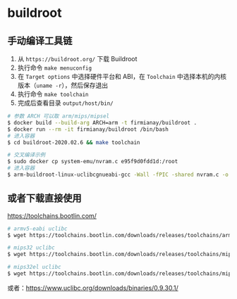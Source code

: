 # buildroot

## 手动编译工具链

1. 从 `https://buildroot.org/` 下载 Buildroot
2. 执行命令 `make menuconfig`
3. 在 `Target options` 中选择硬件平台和 ABI，在 `Toolchain` 中选择本机的内核版本（`uname -r`），然后保存退出
4. 执行命令 `make toolchain`
5. 完成后查看目录 `output/host/bin/`

```sh
# 参数 ARCH 可以取 arm/mips/mipsel
$ docker build --build-arg ARCH=arm -t firmianay/buildroot .
$ docker run --rm -it firmianay/buildroot /bin/bash
# 进入容器
$ cd buildroot-2020.02.6 && make toolchain
```

```sh
# 交叉编译示例
$ sudo docker cp system-emu/nvram.c e95f9d0fdd1d:/root
# 进入容器
$ arm-buildroot-linux-uclibcgnueabi-gcc -Wall -fPIC -shared nvram.c -o nvram.so
```

## 或者下载直接使用

https://toolchains.bootlin.com/

```sh
# armv5-eabi uclibc
$ wget https://toolchains.bootlin.com/downloads/releases/toolchains/armv5-eabi/tarballs/armv5-eabi--uclibc--stable-2020.08-1.tar.bz2

# mips32 uclibc
$ wget https://toolchains.bootlin.com/downloads/releases/toolchains/mips32/tarballs/mips32--uclibc--stable-2020.08-1.tar.bz2

# mips32el uclibc
$ wget https://toolchains.bootlin.com/downloads/releases/toolchains/mips32el/tarballs/mips32el--uclibc--stable-2020.08-1.tar.bz2
```

或者：https://www.uclibc.org/downloads/binaries/0.9.30.1/
